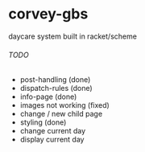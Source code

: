 # corvey-gbs
 daycare system built in racket/scheme

###### TODO

- post-handling (done)
- dispatch-rules (done)
- info-page (done)
- images not working (fixed)
- change / new child page
- styling (done)
- change current day
- display current day

